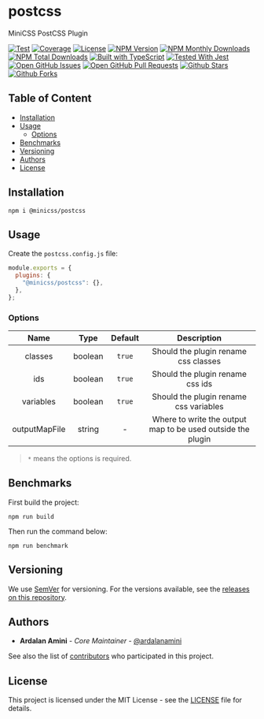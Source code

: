# postcss

MiniCSS PostCSS Plugin

[![Test](https://github.com/minicss/postcss/actions/workflows/test.yml/badge.svg)](https://github.com/minicss/postcss/actions/workflows/test.yml)
[![Coverage](https://codecov.io/gh/minicss/postcss/branch/main/graph/badge.svg?token=66XL2V4MY9)](https://codecov.io/gh/minicss/postcss)
[![License](https://img.shields.io/github/license/minicss/postcss.svg)](https://github.com/minicss/postcss/blob/main/LICENSE)
[![NPM Version](https://img.shields.io/npm/v/@minicss/postcss.svg)](https://www.npmjs.com/package/@minicss/postcss)
[![NPM Monthly Downloads](https://img.shields.io/npm/dm/@minicss/postcss.svg)](https://www.npmjs.com/package/@minicss/postcss)
[![NPM Total Downloads](https://img.shields.io/npm/dt/@minicss/postcss.svg)](https://www.npmjs.com/package/@minicss/postcss)
[![Built with TypeScript](https://img.shields.io/npm/types/prototyped.js.svg)](https://www.typescriptlang.org)
[![Tested With Jest](https://img.shields.io/badge/tested_with-jest-99424f.svg)](https://jestjs.io)
[![Open GitHub Issues](https://img.shields.io/github/issues-raw/minicss/postcss.svg)](https://github.com/minicss/postcss/issues)
[![Open GitHub Pull Requests](https://img.shields.io/github/issues-pr-raw/minicss/postcss)](https://github.com/minicss/postcss/pulls)
[![Github Stars](https://img.shields.io/github/stars/minicss/postcss.svg?style=social&label=Stars)](https://github.com/minicss/postcss)
[![Github Forks](https://img.shields.io/github/forks/minicss/postcss.svg?style=social&label=Fork)](https://github.com/minicss/postcss)

## Table of Content

- [Installation](#installation)
- [Usage](#usage)
  - [Options](#options)
- [Benchmarks](#benchmarks)
- [Versioning](#versioning)
- [Authors](#authors)
- [License](#license)

## Installation

```shell
npm i @minicss/postcss
```

## Usage

Create the `postcss.config.js` file:

```javascript
module.exports = {
  plugins: {
    "@minicss/postcss": {},
  },
};
```

### Options

|     Name      |  Type   | Default |                         Description                         |
|:-------------:|:-------:|:-------:|:-----------------------------------------------------------:|
|    classes    | boolean | `true`  |            Should the plugin rename css classes             |
|      ids      | boolean | `true`  |              Should the plugin rename css ids               |
|   variables   | boolean | `true`  |           Should the plugin rename css variables            |
| outputMapFile | string  |    -    | Where to write the output map to be used outside the plugin |

> `*` means the options is required.

## Benchmarks

First build the project:

```shell
npm run build
```

Then run the command below:

```shell
npm run benchmark
```

## Versioning

We use [SemVer](http://semver.org) for versioning.
For the versions available, see the [releases on this repository](https://github.com/minicss/postcss/releases).

## Authors

- **Ardalan Amini** - _Core Maintainer_ - [@ardalanamini](https://github.com/ardalanamini)

See also the list of [contributors](https://github.com/minicss/postcss/contributors) who participated in this project.

## License

This project is licensed under the MIT License - see the [LICENSE](https://github.com/minicss/postcss/blob/main/LICENSE) file for details.
